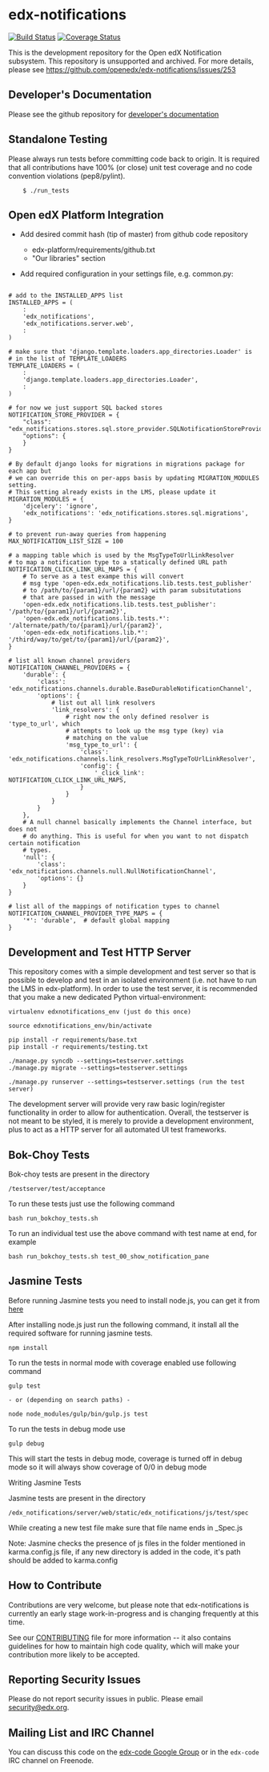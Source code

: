 edx-notifications
========================
[![Build Status](https://github.com/edx/edx-notifications/workflows/Python%20CI/badge.svg?branch=master)](https://github.com/edx/edx-notifications/actions?query=workflow%3A%22Python+CI%22)
[![Coverage Status](https://img.shields.io/coveralls/edx/edx-notifications.svg)](https://coveralls.io/r/edx/edx-notifications?branch=master)

This is the development repository for the Open edX Notification subsystem. This repository is unsupported and archived. For more details, please see https://github.com/openedx/edx-notifications/issues/253



Developer's Documentation
-------------

Please see the github repository for [developer's documentation](https://github.com/edx/edx-notifications/wiki)


Standalone Testing
------------------

Please always run tests before committing code back to origin. It is required that all contributions have 100% (or close)
unit test coverage and no code convention violations (pep8/pylint).

        $ ./run_tests


Open edX Platform Integration
-----------------------------
* Add desired commit hash (tip of master) from github code repository
    * edx-platform/requirements/github.txt
    * "Our libraries" section

* Add required configuration in your settings file, e.g. common.py:

```

# add to the INSTALLED_APPS list
INSTALLED_APPS = (
    :
    'edx_notifications',
    'edx_notifications.server.web',
    :
)

# make sure that 'django.template.loaders.app_directories.Loader' is
# in the list of TEMPLATE_LOADERS
TEMPLATE_LOADERS = (
    :
    'django.template.loaders.app_directories.Loader',
    :
)

# for now we just support SQL backed stores
NOTIFICATION_STORE_PROVIDER = {
    "class": "edx_notifications.stores.sql.store_provider.SQLNotificationStoreProvider",
    "options": {
    }
}

# By default django looks for migrations in migrations package for each app but
# we can override this on per-apps basis by updating MIGRATION_MODULES setting.
# This setting already exists in the LMS, please update it
MIGRATION_MODULES = {
    'djcelery': 'ignore',
    'edx_notifications': 'edx_notifications.stores.sql.migrations',
}

# to prevent run-away queries from happening
MAX_NOTIFICATION_LIST_SIZE = 100

# a mapping table which is used by the MsgTypeToUrlLinkResolver
# to map a notification type to a statically defined URL path
NOTIFICATION_CLICK_LINK_URL_MAPS = {
    # To serve as a test exampe this will convert
    # msg type 'open-edx.edx_notifications.lib.tests.test_publisher'
    # to /path/to/{param1}/url/{param2} with param subsitutations
    # that are passed in with the message
    'open-edx.edx_notifications.lib.tests.test_publisher': '/path/to/{param1}/url/{param2}',
    'open-edx.edx_notifications.lib.tests.*': '/alternate/path/to/{param1}/url/{param2}',
    'open-edx-edx_notifications.lib.*': '/third/way/to/get/to/{param1}/url/{param2}',
}

# list all known channel providers
NOTIFICATION_CHANNEL_PROVIDERS = {
    'durable': {
        'class': 'edx_notifications.channels.durable.BaseDurableNotificationChannel',
        'options': {
            # list out all link resolvers
            'link_resolvers': {
                # right now the only defined resolver is 'type_to_url', which
                # attempts to look up the msg type (key) via
                # matching on the value
                'msg_type_to_url': {
                    'class': 'edx_notifications.channels.link_resolvers.MsgTypeToUrlLinkResolver',
                    'config': {
                        '_click_link': NOTIFICATION_CLICK_LINK_URL_MAPS,
                    }
                }
            }
        }
    },
    # A null channel basically implements the Channel interface, but does not
    # do anything. This is useful for when you want to not dispatch certain notification
    # types.
    'null': {
        'class': 'edx_notifications.channels.null.NullNotificationChannel',
        'options': {}
    }
}

# list all of the mappings of notification types to channel
NOTIFICATION_CHANNEL_PROVIDER_TYPE_MAPS = {
    '*': 'durable',  # default global mapping
}
```


Development and Test HTTP Server
--------------------------------

This repository comes with a simple development and test server so that is possible to develop
and test in an isolated environment (i.e. not have to run the LMS in edx-platform). In order to
use the test server, it is recommended that you make a new dedicated Python virtual-environment:

```
virtualenv edxnotifications_env (just do this once)

source edxnotifications_env/bin/activate

pip install -r requirements/base.txt
pip install -r requirements/testing.txt

./manage.py syncdb --settings=testserver.settings
./manage.py migrate --settings=testserver.settings

./manage.py runserver --settings=testserver.settings (run the test server)
```

The development server will provide very raw basic login/register functionality in order to
allow for authentication. Overall, the testserver is not meant to be styled, it is merely
to provide a development environment, plus to act as a HTTP server for all automated UI
test frameworks.


Bok-Choy Tests
--------------

Bok-choy tests are present in the directory

```
/testserver/test/acceptance
```

To run these tests just use the following command

```
bash run_bokchoy_tests.sh
```

To run an individual test use the above command with test name at end, for example

```
bash run_bokchoy_tests.sh test_00_show_notification_pane
```

Jasmine Tests
--------------


Before running Jasmine tests you need to install node.js, you can get it from
[here ](http://nodejs.org "get Node.JS from here")

After installing node.js just run the following command, it install all the required software for running jasmine tests.

```
npm install
```

To run the tests in normal mode with coverage enabled use following command

```
gulp test

- or (depending on search paths) -

node node_modules/gulp/bin/gulp.js test
```

To run the tests in debug mode use

```
gulp debug
```

This will start the tests in debug mode, coverage is turned off in debug mode so it will always show coverage of 0/0 in
debug mode


Writing Jasmine Tests

Jasmine tests are present in the directory

```
/edx_notifications/server/web/static/edx_notifications/js/test/spec
```

While creating a new test file make sure that file name ends in _Spec.js

Note: Jasmine checks the presence of js files in the folder mentioned in karma.config.js file, if any new directory
is added in the code, it's path should be added to karma.config


How to Contribute
-----------------
Contributions are very welcome, but please note that edx-notifications is currently an
early stage work-in-progress and is changing frequently at this time.

See our
[CONTRIBUTING](https://github.com/edx/edx-platform/blob/master/CONTRIBUTING.rst)
file for more information -- it also contains guidelines for how to maintain
high code quality, which will make your contribution more likely to be accepted.


Reporting Security Issues
-------------------------
Please do not report security issues in public. Please email security@edx.org.


Mailing List and IRC Channel
----------------------------
You can discuss this code on the [edx-code Google Group](https://groups.google.com/forum/#!forum/edx-code) or in the
`edx-code` IRC channel on Freenode.
